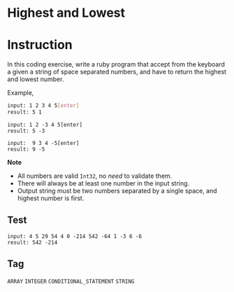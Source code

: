 # Highest and Lowest



# Instruction

In this coding exercise, write a ruby program that accept from the keyboard a given a string of space separated numbers, and have to return the highest and lowest number.

Example,

```bash
input: 1 2 3 4 5[enter]
result: 5 1
```

```
input: 1 2 -3 4 5[enter]
result: 5 -3
```

```
input:  9 3 4 -5[enter]
result: 9 -5

```



**Note**

- All numbers are valid `Int32`, no *need* to validate them.
- There will always be at least one number in the input string.
- Output string must be two numbers separated by a single space, and highest number is first.



## Test

```
input: 4 5 29 54 4 0 -214 542 -64 1 -3 6 -6
result: 542 -214
```



## Tag

``ARRAY`` ``INTEGER`` ``CONDITIONAL_STATEMENT`` ``STRING``

